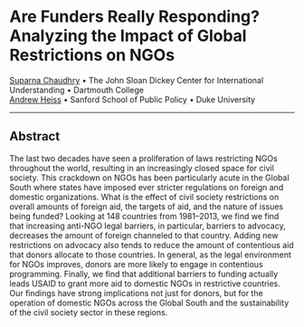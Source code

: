 # Are Funders Really Responding? Analyzing the Impact of Global Restrictions on NGOs

[Suparna Chaudhry](http://www.suparnachaudhry.com/) • The John Sloan Dickey Center for International Understanding • Dartmouth College  
[Andrew Heiss](https://www.andrewheiss.com/) • Sanford School of Public Policy • Duke University

---

## Abstract

The last two decades have seen a proliferation of laws restricting NGOs throughout the world, resulting in an increasingly closed space for civil society. This crackdown on NGOs has been particularly acute in the Global South where states have imposed ever stricter regulations on foreign and domestic organizations. What is the effect of civil society restrictions on overall amounts of foreign aid, the targets of aid, and the nature of issues being funded? Looking at 148 countries from 1981–2013, we find we find that increasing anti-NGO legal barriers, in particular, barriers to advocacy, decreases the amount of foreign channeled to that country. Adding new restrictions on advocacy also tends to reduce the amount of contentious aid that donors allocate to those countries. In general, as the legal environment for NGOs improves, donors are more likely to engage in contentious programming. Finally, we find that additional barriers to funding actually leads USAID to grant more aid to domestic NGOs in restrictive countries. Our findings have strong implications not just for donors, but for the operation of domestic NGOs across the Global South and the sustainability of the civil society sector in these regions.
